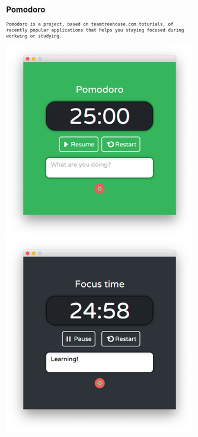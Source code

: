 ## Pomodoro
	Pomodoro is a project, based on teamtreehouse.com toturials, of recently popular applications that helps you staying focused during workwing or studying.

![](resources/start.png)
![](resources/counting.png)